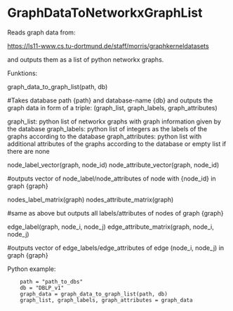 # GraphDataToNetworkxGraphList

Reads graph data from:

https://ls11-www.cs.tu-dortmund.de/staff/morris/graphkerneldatasets

and outputs them as a list of python networkx graphs.

Funktions:

graph_data_to_graph_list(path, db)
  
  #Takes database path {path} and database-name {db} and outputs the graph data in form of a triple:
  (graph_list, graph_labels, graph_attributes)

  graph_list: python list of networkx graphs with graph information given by the database
  graph_labels: python list of integers as the labels of the graphs according to the database
  graph_attributes: python list with additional attributes of the graphs according to the database or empty list if there are none

node_label_vector(graph, node_id)
node_attribute_vector(graph, node_id)
  
  #outputs vector of node_label/node_attributes of node with {node_id} in graph {graph}
 
nodes_label_matrix(graph)
nodes_attribute_matrix(graph)

  #same as above but outputs all labels/attributes of nodes of graph {graph}
  
edge_label(graph, node_i, node_j)
edge_attribute_matrix(graph, node_i, node_j)

  #outputs vector of edge_labels/edge_attributes of edge (node_i, node_j) in graph {graph}




Python example:

        path = "path_to_dbs"
        db = "DBLP_v1"
        graph_data = graph_data_to_graph_list(path, db)
        graph_list, graph_labels, graph_attributes = graph_data

